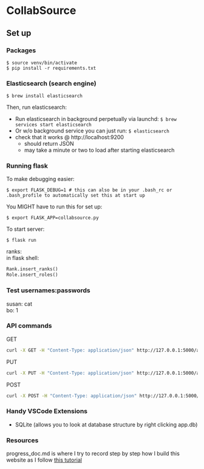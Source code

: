 # CollabSource

## Set up
### **Packages**
```shell
$ source venv/bin/activate
$ pip install -r requirements.txt
```

### **Elasticsearch (search engine)**

```shell
$ brew install elasticsearch
```

Then, run elasticsearch:
- Run elasticsearch in background perpetually via launchd: `$ brew services start elasticsearch`
- Or w/o background service you can just run: `$ elasticsearch`
- check that it works @ http://localhost:9200
    - should return JSON
    - may take a minute or two to load after starting elasticsearch

### **Running flask**
To make debugging easier:
```shell
$ export FLASK_DEBUG=1 # this can also be in your .bash_rc or .bash_profile to automatically set this at start up
``` 
You MIGHT have to run this for set up:
```
$ export FLASK_APP=collabsource.py
```
To start server:
```shell
$ flask run
```

ranks:
<br>in flask shell:
```python
Rank.insert_ranks()
Role.insert_roles()
```

### **Test usernames:passwords**
susan: cat<br>
bo: 1

### API commands
GET
```bash
curl -X GET -H "Content-Type: application/json" http://127.0.0.1:5000/api/users/1
```
PUT
```bash
curl -X PUT -H "Content-Type: application/json" http://127.0.0.1:5000/api/test/put --data '{"name":"mochi"}'
```
POST
```bash
curl -X POST -H "Content-Type: application/json" http://127.0.0.1:5000/api/project/create --data '{"creator":"a", "name":"a44","category":"learning","skill_level":"skilz","setting":"set","descr":"asd","language":"phold","pace":"g","learning_category":"l1","subject":"0","resource":"mc"}'
```

### **Handy VSCode Extensions**
- SQLite (allows you to look at database structure by right clicking app.db)

### **Resources**
progress_doc.md is where I try to record step by step how I build this website as I follow [this tutorial](https://blog.miguelgrinberg.com/post/the-flask-mega-tutorial-part-i-hello-world)